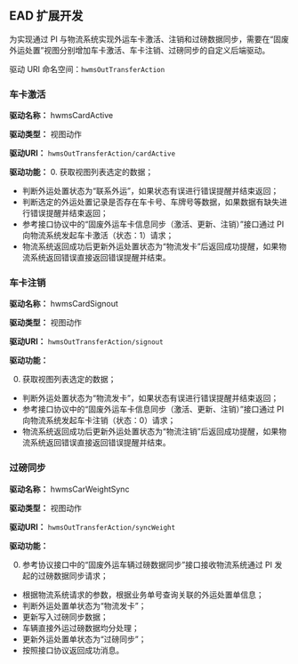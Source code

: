 ## EAD  扩展开发

为实现通过 PI 与物流系统实现外运车卡激活、注销和过磅数据同步，需要在“固废外运处置”视图分别增加车卡激活、车卡注销、过磅同步的自定义后端驱动。

驱动 URI 命名空间：```hwmsOutTransferAction```

### 车卡激活

**驱动名称：** hwmsCardActive

**驱动类型：** 视图动作

**驱动URI：** ```hwmsOutTransferAction/cardActive```

**驱动功能：**
0. 获取视图列表选定的数据；
- 判断外运处置状态为“联系外运”，如果状态有误进行错误提醒并结束返回；
- 判断选定的外运处置记录是否存在车卡号、车牌号等数据，如果数据有缺失进行错误提醒并结束返回；
- 参考接口协议中的“固废外运车卡信息同步（激活、更新、注销）”接口通过 PI 向物流系统发起车卡激活（状态：1）请求；
- 物流系统返回成功后更新外运处置状态为“物流发卡”后返回成功提醒，如果物流系统返回错误直接返回错误提醒并结束。

### 车卡注销

**驱动名称：** hwmsCardSignout

**驱动类型：** 视图动作

**驱动URI：** ```hwmsOutTransferAction/signout```

**驱动功能：**

0. 获取视图列表选定的数据；
- 判断外运处置状态为“物流发卡”，如果状态有误进行错误提醒并结束返回；
- 参考接口协议中的“固废外运车卡信息同步（激活、更新、注销）”接口通过 PI 向物流系统发起车卡注销（状态：0）请求；
- 物流系统返回成功后更新外运处置状态为“物流注销”后返回成功提醒，如果物流系统返回错误直接返回错误提醒并结束。

### 过磅同步

**驱动名称：** hwmsCarWeightSync

**驱动类型：** 视图动作

**驱动URI：** ```hwmsOutTransferAction/syncWeight```

**驱动功能：**

0. 参考协议接口中的“固废外运车辆过磅数据同步”接口接收物流系统通过 PI 发起的过磅数据同步请求；
- 根据物流系统请求的参数，根据业务单号查询关联的外运处置单信息；
- 判断外运处置单状态为“物流发卡”；
- 更新写入过磅同步数据；
- 车辆直接外运过磅数据均分处理；
- 更新外运处置单状态为“过磅同步”；
- 按照接口协议返回成功消息。




